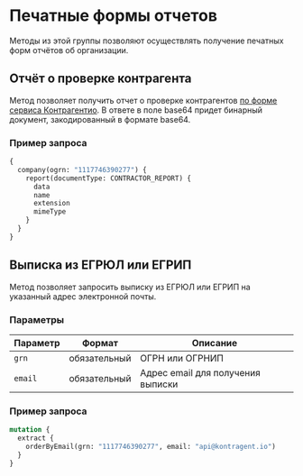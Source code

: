 # Печатные формы отчетов
Методы из этой группы позволяют осуществлять получение печатных форм отчётов об организации.

## Отчёт о проверке контрагента
Метод позволяет получить отчет о проверке контрагентов [по форме сервиса Контрагентио](https://drive.google.com/file/d/1ot6olyyD8ktbCK7xkrtSBnmlfcZ5vEQw/view). В ответе в поле base64 придет бинарный документ, закодированный в формате base64. 

### Пример запроса 
```graphql
{
  company(ogrn: "1117746390277") {
    report(documentType: CONTRACTOR_REPORT) {
      data
      name
      extension
      mimeType
    }
  }
}
```

## Выписка из ЕГРЮЛ или ЕГРИП
Метод позволяет запросить выписку из ЕГРЮЛ или ЕГРИП на указанный адрес электронной почты.

### Параметры
| Параметр | Формат | Описание |
| ------ | ------ | ------ |
| `grn` | обязательный | ОГРН или ОГРНИП |
| `email` | обязательный | Адрес email для получения выписки |

### Пример запроса
```graphql
mutation {
  extract {
    orderByEmail(grn: "1117746390277", email: "api@kontragent.io")
  }
}
```
